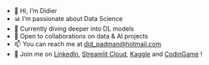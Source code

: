 - 👋 Hi, I’m Didier
- 📊 I’m passionate about Data Science
- 🌊 Currently diving deeper into DL models
- 🤝 Open to collaborations on data & AI projects
- 📫 You can reach me at did_padman@hotmail.com
- 👥 Join me on [LinkedIn](https://www.linkedin.com/in/didier-flamm), [Streamlit Cloud](https://share.streamlit.io/user/didierflamm), [Kaggle](https://www.kaggle.com/passiouk006) and [CodinGame](https://www.codingame.com/profile/0680c8d464293b73480da58f100d27b09375066) !
